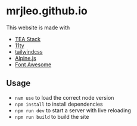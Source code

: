 # mrjleo.github.io

This website is made with

- [TEA Stack](https://github.com/mattwaler/tea-stack)
- [11ty](https://www.11ty.dev/)
- [tailwindcss](https://tailwindcss.com/)
- [Alpine.js](https://alpinejs.dev/)
- [Font Awesome](https://fontawesome.com/)

## Usage

- `nvm use` to load the correct node version
- `npm install` to install dependencies
- `npm run dev` to start a server with live reloading
- `npm run build` to build the site
